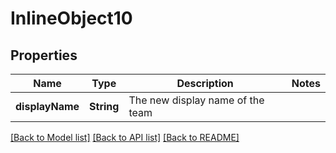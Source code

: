 # InlineObject10

## Properties
Name | Type | Description | Notes
------------ | ------------- | ------------- | -------------
**displayName** | **String** | The new display name of the team | 

[[Back to Model list]](../README.md#documentation-for-models) [[Back to API list]](../README.md#documentation-for-api-endpoints) [[Back to README]](../README.md)


